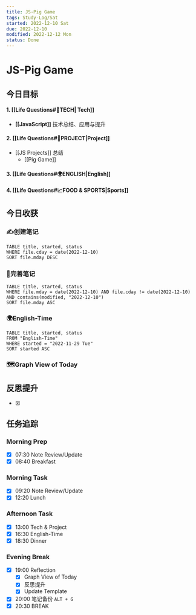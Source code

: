 ```yaml
---
title: JS-Pig Game
tags: Study-Log/Sat
started: 2022-12-10 Sat
due: 2022-12-10
modified: 2022-12-12 Mon
status: Done
---
```

# JS-Pig Game
## 今日目标
#### 1. [[Life Questions#🚀TECH| Tech]]
- **[[JavaScript]]** 技术总结、应用与提升
#### 2. [[Life Questions#🚀PROJECT|Project]]
- [[JS Projects]] 总结
	- [[Pig Game]]
#### 3. [[Life Questions#🌍ENGLISH|English]]
#### 4. [[Life Questions#📈FOOD & SPORTS|Sports]]
## 今日收获
### ✍️创建笔记

```dataview
TABLE title, started, status
WHERE file.cday = date(2022-12-10)
SORT file.mday DESC
```

### 📝完善笔记

```dataview
TABLE title, started, status
WHERE file.mday = date(2022-12-10) AND file.cday != date(2022-12-10) AND contains(modified, "2022-12-10")
SORT file.mday ASC
```

### 🌍English-Time

```dataview
TABLE title, started, status
FROM "English-Time"
WHERE started = "2022-11-29 Tue"
SORT started ASC
```

### 🗺️Graph View of Today

## 反思提升
- [x] 
## 任务追踪
### Morning Prep
- [x] 07:30 Note Review/Update
- [x] 08:40 Breakfast
### Morning Task
- [x] 09:20 Note Review/Update
- [x] 12:20 Lunch
### Afternoon Task
- [x] 13:00 Tech & Project
- [x] 16:30 English-Time
- [x] 18:30 Dinner
### Evening Break
- [x] 19:00 Reflection
	- [x] Graph View of Today
	- [x] 反思提升
	- [x] Update Template 
- [x] 20:00 笔记备份 `ALT + G`
- [x] 20:30 BREAK